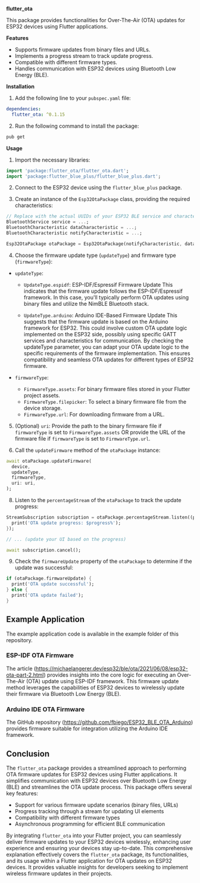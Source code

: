 **flutter_ota**

This package provides functionalities for Over-The-Air (OTA) updates for ESP32 devices using Flutter applications.

**Features**

* Supports firmware updates from binary files and URLs.
* Implements a progress stream to track update progress.
* Compatible with different firmware types.
* Handles communication with ESP32 devices using Bluetooth Low Energy (BLE).

**Installation**

1. Add the following line to your `pubspec.yaml` file:

```yaml
dependencies:
  flutter_ota: ^0.1.15
```

2. Run the following command to install the package:

```bash
pub get
```

**Usage**

1. Import the necessary libraries:

```dart
import 'package:flutter_ota/flutter_ota.dart';
import 'package:flutter_blue_plus/flutter_blue_plus.dart';
```

2. Connect to the ESP32 device using the `flutter_blue_plus` package.

3. Create an instance of the `Esp32OtaPackage` class, providing the required characteristics:

```dart
// Replace with the actual UUIDs of your ESP32 BLE service and characteristics
BluetoothService service = ...;
BluetoothCharacteristic dataCharacteristic = ...;
BluetoothCharacteristic notifyCharacteristic = ...;

Esp32OtaPackage otaPackage = Esp32OtaPackage(notifyCharacteristic, dataCharacteristic);
```

4. Choose the firmware update type (`updateType`) and firmware type (`firmwareType`):

* `updateType`:
    * `UpdateType.espidf`: ESP-IDF/Espressif Firmware Update
      This indicates that the firmware update follows the ESP-IDF/Espressif framework. In this case, you'll typically perform OTA updates using binary files and utilize the NimBLE Bluetooth stack.

    * `UpdateType.arduino`: Arduino IDE-Based Firmware Update
      This suggests that the firmware update is based on the Arduino framework for ESP32. This could involve custom OTA update logic implemented on the ESP32 side, possibly using specific GATT services and characteristics for communication.
      By checking the updateType parameter, you can adapt your OTA update logic to the specific requirements of the firmware implementation. This ensures compatibility and seamless OTA updates for different types of ESP32 firmware.

* `firmwareType`:
    * `FirmwareType.assets`: For binary firmware files stored in your Flutter project assets.
    * `FirmwareType.filepicker`: To select a binary firmware file from the device storage.
    * `FirmwareType.url`: For downloading firmware from a URL.

5. (Optional) `uri`: Provide the path to the binary firmware file if `firmwareType` is set to `FirmwareType.assets` OR provide the URL of the firmware file if `firmwareType` is set to `FirmwareType.url`.

6. Call the `updateFirmware` method of the `otaPackage` instance:

```dart
await otaPackage.updateFirmware(
  device,
  updateType,
  firmwareType,
  uri: uri,
);
```

8. Listen to the `percentageStream` of the `otaPackage` to track the update progress:

```dart
StreamSubscription subscription = otaPackage.percentageStream.listen((progress) {
  print('OTA update progress: $progress%');
});

// ... (update your UI based on the progress)

await subscription.cancel();
```

9. Check the `firmwareUpdate` property of the `otaPackage` to determine if the update was successful:

```dart
if (otaPackage.firmwareUpdate) {
  print('OTA update successful');
} else {
  print('OTA update failed');
}
```

## Example Application

The example application code is available in the example folder of this repository.

### ESP-IDF OTA Firmware

The article (https://michaelangerer.dev/esp32/ble/ota/2021/06/08/esp32-ota-part-2.html) provides insights into the core logic for executing an Over-The-Air (OTA) update using ESP-IDF framework. This firmware update method leverages the capabilities of ESP32 devices to wirelessly update their firmware via Bluetooth Low Energy (BLE).

### Arduino IDE OTA Firmware

The GitHub repository (https://github.com/fbiego/ESP32_BLE_OTA_Arduino) provides firmware suitable for integration utilizing the Arduino IDE framework.

## Conclusion

The `flutter_ota` package provides a streamlined approach to performing OTA firmware updates for ESP32 devices using Flutter applications. It simplifies communication with ESP32 devices over Bluetooth Low Energy (BLE) and streamlines the OTA update process. This package offers several key features:

* Support for various firmware update scenarios (binary files, URLs)
* Progress tracking through a stream for updating UI elements
* Compatibility with different firmware types
* Asynchronous programming for efficient BLE communication

By integrating `flutter_ota` into your Flutter project, you can seamlessly deliver firmware updates to your ESP32 devices wirelessly, enhancing user experience and ensuring your devices stay up-to-date.
This comprehensive explanation effectively covers the `flutter_ota` package, its functionalities, and its usage within a Flutter application for OTA updates on ESP32 devices. It provides valuable insights for developers seeking to implement wireless firmware updates in their projects. 
